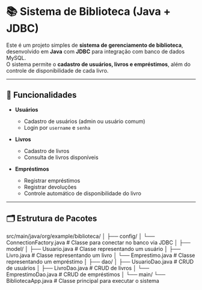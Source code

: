 # 📚 Sistema de Biblioteca (Java + JDBC)

Este é um projeto simples de **sistema de gerenciamento de biblioteca**, desenvolvido em **Java** com **JDBC** para integração com banco de dados MySQL.  
O sistema permite o **cadastro de usuários, livros e empréstimos**, além do controle de disponibilidade de cada livro.

---

## 🚀 Funcionalidades

- **Usuários**
  - Cadastro de usuários (admin ou usuário comum)
  - Login por `username` e `senha`

- **Livros**
  - Cadastro de livros
  - Consulta de livros disponíveis

- **Empréstimos**
  - Registrar empréstimos
  - Registrar devoluções
  - Controle automático de disponibilidade do livro

---

## 🗂 Estrutura de Pacotes

src/main/java/org/example/biblioteca/
│
├── config/
│ └── ConnectionFactory.java # Classe para conectar no banco via JDBC
│
├── model/
│ ├── Usuario.java # Classe representando um usuário
│ ├── Livro.java # Classe representando um livro
│ └── Emprestimo.java # Classe representando um empréstimo
│
├── dao/
│ ├── UsuarioDao.java # CRUD de usuários
│ ├── LivroDao.java # CRUD de livros
│ └── EmprestimoDao.java # CRUD de empréstimos
│
└── main/
└── BibliotecaApp.java # Classe principal para executar o sistema
